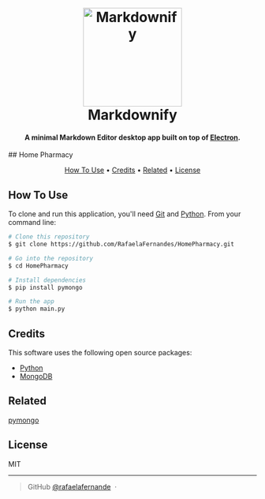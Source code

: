 
<h1 align="center">
  <br>
  <a href="http://www.amitmerchant.com/electron-markdownify"><img src="https://raw.githubusercontent.com/amitmerchant1990/electron-markdownify/master/app/img/markdownify.png" alt="Markdownify" width="200"></a>
  <br>
  Markdownify
  <br>
</h1>

<h4 align="center">A minimal Markdown Editor desktop app built on top of <a href="http://electron.atom.io" target="_blank">Electron</a>.</h4>
## Home Pharmacy
<p align="center">
  <a href="#how-to-use">How To Use</a> •
  <a href="#credits">Credits</a> •
  <a href="#related">Related</a> •
  <a href="#license">License</a>
</p>

## How To Use

To clone and run this application, you'll need [Git](https://git-scm.com) and [Python](https://www.python.org/downloads/). From your command line:

```bash
# Clone this repository
$ git clone https://github.com/RafaelaFernandes/HomePharmacy.git

# Go into the repository
$ cd HomePharmacy

# Install dependencies
$ pip install pymongo

# Run the app
$ python main.py
```

## Credits

This software uses the following open source packages:

- [Python](https://www.python.org/downloads/)
- [MongoDB](https://www.mongodb.com/try/download/community)

## Related

[pymongo](https://pypi.org/project/pymongo/)


## License

MIT

---
> GitHub [@rafaelafernande](https://github.com/RafaelaFernandes) &nbsp;&middot;&nbsp;

